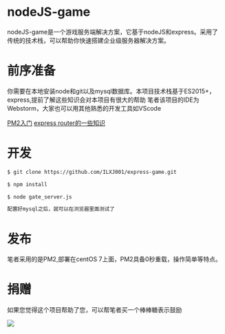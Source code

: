 # nodeJS-game


nodeJS-game是一个游戏服务端解决方案，它基于nodeJS和express。采用了传统的技术栈，可以帮助你快速搭建企业级服务器解决方案。

# 前序准备
你需要在本地安装node和git以及mysql数据库。本项目技术栈基于ES2015+，express,提前了解这些知识会对本项目有很大的帮助
笔者该项目的IDE为Webstorm，大家也可以用其他熟悉的开发工具如VScode

[PM2入门](https://pm2.io/doc/en/runtime/overview/?utm_source=pm2&utm_medium=website&utm_campaign=rebranding)
[express router的一些知识](https://segmentfault.com/a/1190000013652560)

# 开发
```sh
$ git clone https://github.com/ILXJ001/express-game.git

$ npm install 

$ node gate_server.js

配置好mysql之后，就可以在浏览器里面测试了
```

# 发布
笔者采用的是PM2,部署在centOS 7上面，PM2具备0秒重载，操作简单等特点。

# 捐赠
如果您觉得这个项目帮助了您，可以帮笔者买一个棒棒糖表示鼓励

![](http://m.qpic.cn/psb?/V139jz2P1S9r8b/qjSjVqPmxzQ1z5j7WZ1PGvVlS5Nd9DAl1Jhf6c.cu7w!/b/dLYAAAAAAAAA&bo=vAJoAQAAAAADB*U!&rf=viewer_4)
